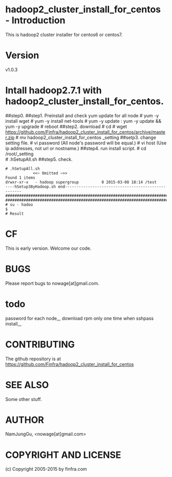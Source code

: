 # hadoop2_cluster_install_for_centos - Introduction

This is hadoop2 cluster installer for centos6 or centos7.

# Version

v1.0.3

# Intall hadoop2.7.1 with hadoop2_cluster_install_for_centos.
##step0. 
##step1. Preinstall and check yum update for all node
    # yum -y install wget
    # yum -y install  net-tools
    # yum -y update : yum -y update && yum -y upgrade
    # reboot
##step2. download 
    # cd 
    # wget https://github.com/Finfra/hadoop2_cluster_install_for_centos/archive/master.zip
    # mv hadoop2_cluster_install_for_centos  _setting
##setp3. change setting file.
    # vi password      (All node's password will be equal.)
    # vi host          (Use ip addresses, not url or nostname.)
##step4. run install script.
    # cd /root/_setting                         
    # .hSetupAll.sh
##step5. check.
```
# .hSetupAll.sh
            <<~ Omitted ~>>
Found 1 items
drwxr-xr-x   - hadoop supergroup          0 2015-03-08 18:14 /test
----hSetup3ByHadoop.sh end---------------------------------------------------
########################################################################
########################################################################
# su - hadoo
$ 
# Result
```

# CF        
This is early version.
Welcome our code.

# BUGS
    
Please report bugs to nowage[at]gmail.com.

# todo

password for each node,,,
download rpm only one time when sshpass install,,,

# CONTRIBUTING

The github repository is at https://github.com/Finfra/hadoop2_cluster_install_for_centos

# SEE ALSO

Some other stuff.

# AUTHOR

NamJungGu, <nowage[at]gmail.com>

# COPYRIGHT AND LICENSE

(c) Copyright 2005-2015 by finfra.com
